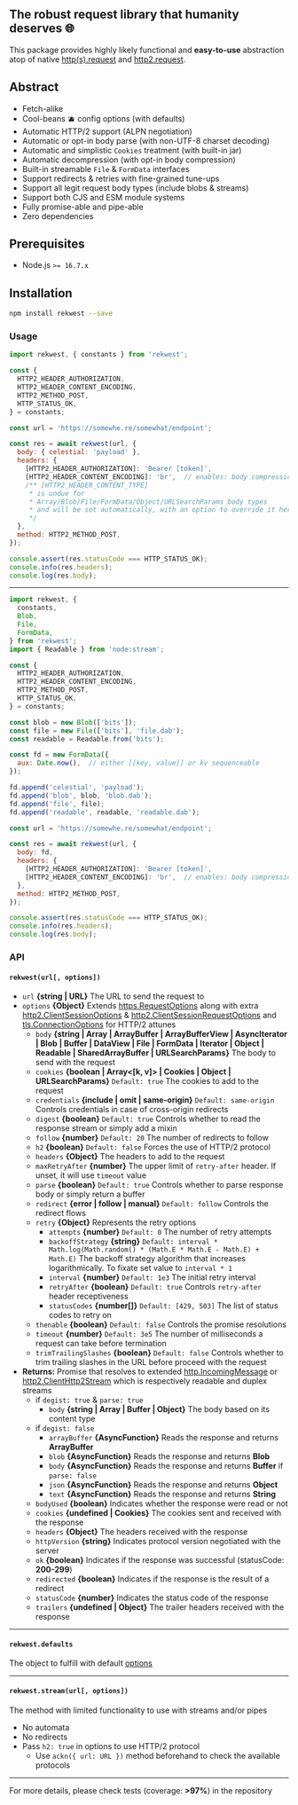 The robust request library that humanity deserves 🌐
---
This package provides highly likely functional and **easy-to-use** abstraction atop of
native [http(s).request](https://nodejs.org/api/https.html#https_https_request_url_options_callback)
and [http2.request](https://nodejs.org/api/http2.html#http2_clienthttp2session_request_headers_options).

## Abstract

* Fetch-alike
* Cool-beans 🫐 config options (with defaults)
* Automatic HTTP/2 support (ALPN negotiation)
* Automatic or opt-in body parse (with non-UTF-8 charset decoding)
* Automatic and simplistic `Cookies` treatment (with built-in jar)
* Automatic decompression (with opt-in body compression)
* Built-in streamable `File` & `FormData` interfaces
* Support redirects & retries with fine-grained tune-ups
* Support all legit request body types (include blobs & streams)
* Support both CJS and ESM module systems
* Fully promise-able and pipe-able
* Zero dependencies

## Prerequisites

* Node.js `>= 16.7.x`

## Installation

```bash
npm install rekwest --save
```

### Usage

```javascript
import rekwest, { constants } from 'rekwest';

const {
  HTTP2_HEADER_AUTHORIZATION,
  HTTP2_HEADER_CONTENT_ENCODING,
  HTTP2_METHOD_POST,
  HTTP_STATUS_OK,
} = constants;

const url = 'https://somewhe.re/somewhat/endpoint';

const res = await rekwest(url, {
  body: { celestial: 'payload' },
  headers: {
    [HTTP2_HEADER_AUTHORIZATION]: 'Bearer [token]',
    [HTTP2_HEADER_CONTENT_ENCODING]: 'br',  // enables: body compression
    /** [HTTP2_HEADER_CONTENT_TYPE]
     * is undue for
     * Array/Blob/File/FormData/Object/URLSearchParams body types
     * and will be set automatically, with an option to override it here
     */
  },
  method: HTTP2_METHOD_POST,
});

console.assert(res.statusCode === HTTP_STATUS_OK);
console.info(res.headers);
console.log(res.body);
```

---

```javascript
import rekwest, {
  constants,
  Blob,
  File,
  FormData,
} from 'rekwest';
import { Readable } from 'node:stream';

const {
  HTTP2_HEADER_AUTHORIZATION,
  HTTP2_HEADER_CONTENT_ENCODING,
  HTTP2_METHOD_POST,
  HTTP_STATUS_OK,
} = constants;

const blob = new Blob(['bits']);
const file = new File(['bits'], 'file.dab');
const readable = Readable.from('bits');

const fd = new FormData({
  aux: Date.now(),  // either [[key, value]] or kv sequenceable
});

fd.append('celestial', 'payload');
fd.append('blob', blob, 'blob.dab');
fd.append('file', file);
fd.append('readable', readable, 'readable.dab');

const url = 'https://somewhe.re/somewhat/endpoint';

const res = await rekwest(url, {
  body: fd,
  headers: {
    [HTTP2_HEADER_AUTHORIZATION]: 'Bearer [token]',
    [HTTP2_HEADER_CONTENT_ENCODING]: 'br',  // enables: body compression
  },
  method: HTTP2_METHOD_POST,
});

console.assert(res.statusCode === HTTP_STATUS_OK);
console.info(res.headers);
console.log(res.body);
```

### API

#### `rekwest(url[, options])`

* `url` **{string | URL}** The URL to send the request to
* `options` **{Object}**
  Extends [https.RequestOptions](https://nodejs.org/api/https.html#https_https_request_url_options_callback)
  along with
  extra [http2.ClientSessionOptions](https://nodejs.org/api/http2.html#http2_http2_connect_authority_options_listener)
  & [http2.ClientSessionRequestOptions](https://nodejs.org/api/http2.html#http2_clienthttp2session_request_headers_options)
  and [tls.ConnectionOptions](https://nodejs.org/api/tls.html#tls_tls_connect_options_callback)
  for HTTP/2 attunes
  * `body` **{string | Array | ArrayBuffer | ArrayBufferView | AsyncIterator | Blob | Buffer | DataView | File |
    FormData | Iterator | Object | Readable | SharedArrayBuffer | URLSearchParams}** The body to send with the request
  * `cookies` **{boolean | Array<[k, v]> | Cookies | Object | URLSearchParams}** `Default: true` The cookies to add to
    the request
  * `credentials` **{include | omit | same-origin}** `Default: same-origin` Controls credentials in case of cross-origin
    redirects
  * `digest` **{boolean}** `Default: true` Controls whether to read the response stream or simply add a mixin
  * `follow` **{number}** `Default: 20` The number of redirects to follow
  * `h2` **{boolean}** `Default: false` Forces the use of HTTP/2 protocol
  * `headers` **{Object}** The headers to add to the request
  * `maxRetryAfter` **{number}** The upper limit of `retry-after` header. If unset, it will use `timeout` value
  * `parse` **{boolean}** `Default: true` Controls whether to parse response body or simply return a buffer
  * `redirect` **{error | follow | manual}** `Default: follow` Controls the redirect flows
  * `retry` **{Object}** Represents the retry options
    * `attempts` **{number}** `Default: 0` The number of retry attempts
    * `backoffStrategy` **{string}** `Default: interval * Math.log(Math.random() * (Math.E * Math.E - Math.E) + Math.E)`
      The backoff strategy algorithm that increases logarithmically. To fixate set value to `interval * 1`
    * `interval` **{number}** `Default: 1e3` The initial retry interval
    * `retryAfter` **{boolean}** `Default: true` Controls `retry-after` header receptiveness
    * `statusCodes` **{number[]}** `Default: [429, 503]` The list of status codes to retry on
  * `thenable` **{boolean}** `Default: false` Controls the promise resolutions
  * `timeout` **{number}** `Default: 3e5` The number of milliseconds a request can take before termination
  * `trimTrailingSlashes` **{boolean}** `Default: false` Controls whether to trim trailing slashes in the URL before
    proceed with the request
* **Returns:** Promise that resolves to
  extended [http.IncomingMessage](https://nodejs.org/api/http.html#http_class_http_incomingmessage)
  or [http2.ClientHttp2Stream](https://nodejs.org/api/http2.html#http2_class_clienthttp2stream) which is respectively
  readable and duplex streams
  * if `degist: true` & `parse: true`
    * `body` **{string | Array | Buffer | Object}** The body based on its content type
  * if `degist: false`
    * `arrayBuffer` **{AsyncFunction}** Reads the response and returns **ArrayBuffer**
    * `blob` **{AsyncFunction}** Reads the response and returns **Blob**
    * `body` **{AsyncFunction}** Reads the response and returns **Buffer** if `parse: false`
    * `json` **{AsyncFunction}** Reads the response and returns **Object**
    * `text` **{AsyncFunction}** Reads the response and returns **String**
  * `bodyUsed` **{boolean}** Indicates whether the response were read or not
  * `cookies` **{undefined | Cookies}** The cookies sent and received with the response
  * `headers` **{Object}** The headers received with the response
  * `httpVersion` **{string}** Indicates protocol version negotiated with the server
  * `ok` **{boolean}** Indicates if the response was successful (statusCode: **200-299**)
  * `redirected` **{boolean}** Indicates if the response is the result of a redirect
  * `statusCode` **{number}** Indicates the status code of the response
  * `trailers` **{undefined | Object}** The trailer headers received with the response

---

#### `rekwest.defaults`

The object to fulfill with default [options](#rekwesturl-options)

---

#### `rekwest.stream(url[, options])`

The method with limited functionality to use with streams and/or pipes

* No automata
* No redirects
* Pass `h2: true` in options to use HTTP/2 protocol
  * Use `ackn({ url: URL })` method beforehand to check the available protocols

---

For more details, please check tests (coverage: **>97%**) in the repository

